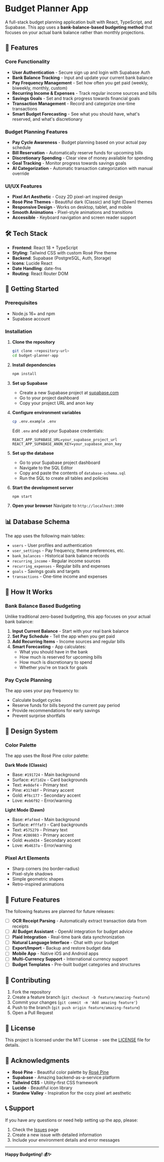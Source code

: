 # Budget Planner App

A full-stack budget planning application built with React, TypeScript, and Supabase. This app uses a **bank-balance-based budgeting method** that focuses on your actual bank balance rather than monthly projections.

## 🎨 Features

### Core Functionality
- **User Authentication** - Secure sign up and login with Supabase Auth
- **Bank Balance Tracking** - Input and update your current bank balance
- **Pay Frequency Management** - Set how often you get paid (weekly, biweekly, monthly, custom)
- **Recurring Income & Expenses** - Track regular income sources and bills
- **Savings Goals** - Set and track progress towards financial goals
- **Transaction Management** - Record and categorize one-time transactions
- **Smart Budget Forecasting** - See what you should have, what's reserved, and what's discretionary

### Budget Planning Features
- **Pay Cycle Awareness** - Budget planning based on your actual pay schedule
- **Bill Reservation** - Automatically reserve funds for upcoming bills
- **Discretionary Spending** - Clear view of money available for spending
- **Goal Tracking** - Monitor progress towards savings goals
- **AI Categorization** - Automatic transaction categorization with manual override

### UI/UX Features
- **Pixel Art Aesthetic** - Cozy 2D pixel-art inspired design
- **Rosé Pine Themes** - Beautiful dark (Classic) and light (Dawn) themes
- **Responsive Design** - Works on desktop, tablet, and mobile
- **Smooth Animations** - Pixel-style animations and transitions
- **Accessible** - Keyboard navigation and screen reader support

## 🛠️ Tech Stack

- **Frontend**: React 18 + TypeScript
- **Styling**: Tailwind CSS with custom Rosé Pine theme
- **Backend**: Supabase (PostgreSQL, Auth, Storage)
- **Icons**: Lucide React
- **Date Handling**: date-fns
- **Routing**: React Router DOM

## 🚀 Getting Started

### Prerequisites
- Node.js 16+ and npm
- Supabase account

### Installation

1. **Clone the repository**
   ```bash
   git clone <repository-url>
   cd budget-planner-app
   ```

2. **Install dependencies**
   ```bash
   npm install
   ```

3. **Set up Supabase**
   - Create a new Supabase project at [supabase.com](https://supabase.com)
   - Go to your project dashboard
   - Copy your project URL and anon key

4. **Configure environment variables**
   ```bash
   cp .env.example .env
   ```
   Edit `.env` and add your Supabase credentials:
   ```
   REACT_APP_SUPABASE_URL=your_supabase_project_url
   REACT_APP_SUPABASE_ANON_KEY=your_supabase_anon_key
   ```

5. **Set up the database**
   - Go to your Supabase project dashboard
   - Navigate to the SQL Editor
   - Copy and paste the contents of `database-schema.sql`
   - Run the SQL to create all tables and policies

6. **Start the development server**
   ```bash
   npm start
   ```

7. **Open your browser**
   Navigate to `http://localhost:3000`

## 📊 Database Schema

The app uses the following main tables:

- `users` - User profiles and authentication
- `user_settings` - Pay frequency, theme preferences, etc.
- `bank_balances` - Historical bank balance records
- `recurring_income` - Regular income sources
- `recurring_expenses` - Regular bills and expenses
- `goals` - Savings goals and targets
- `transactions` - One-time income and expenses

## 🎯 How It Works

### Bank Balance Based Budgeting
Unlike traditional zero-based budgeting, this app focuses on your actual bank balance:

1. **Input Current Balance** - Start with your real bank balance
2. **Set Pay Schedule** - Tell the app when you get paid
3. **Add Recurring Items** - Income sources and regular bills
4. **Smart Forecasting** - App calculates:
   - What you should have in the bank
   - How much is reserved for upcoming bills
   - How much is discretionary to spend
   - Whether you're on track for goals

### Pay Cycle Planning
The app uses your pay frequency to:
- Calculate budget cycles
- Reserve funds for bills beyond the current pay period
- Provide recommendations for early savings
- Prevent surprise shortfalls

## 🎨 Design System

### Color Palette
The app uses the Rosé Pine color palette:

**Dark Mode (Classic)**
- Base: `#191724` - Main background
- Surface: `#1f1d2e` - Card backgrounds
- Text: `#e0def4` - Primary text
- Pine: `#31748f` - Primary accent
- Gold: `#f6c177` - Secondary accent
- Love: `#eb6f92` - Error/warning

**Light Mode (Dawn)**
- Base: `#faf4ed` - Main background
- Surface: `#fffaf3` - Card backgrounds
- Text: `#575279` - Primary text
- Pine: `#286983` - Primary accent
- Gold: `#ea9d34` - Secondary accent
- Love: `#b4637a` - Error/warning

### Pixel Art Elements
- Sharp corners (no border-radius)
- Pixel-style shadows
- Simple geometric shapes
- Retro-inspired animations

## 🔮 Future Features

The following features are planned for future releases:

- [ ] **OCR Receipt Parsing** - Automatically extract transaction data from receipts
- [ ] **AI Budget Assistant** - OpenAI integration for budget advice
- [ ] **Plaid Integration** - Real-time bank data synchronization
- [ ] **Natural Language Interface** - Chat with your budget
- [ ] **Export/Import** - Backup and restore budget data
- [ ] **Mobile App** - Native iOS and Android apps
- [ ] **Multi-Currency Support** - International currency support
- [ ] **Budget Templates** - Pre-built budget categories and structures

## 🤝 Contributing

1. Fork the repository
2. Create a feature branch (`git checkout -b feature/amazing-feature`)
3. Commit your changes (`git commit -m 'Add amazing feature'`)
4. Push to the branch (`git push origin feature/amazing-feature`)
5. Open a Pull Request

## 📝 License

This project is licensed under the MIT License - see the [LICENSE](LICENSE) file for details.

## 🙏 Acknowledgments

- **Rosé Pine** - Beautiful color palette by [Rosé Pine](https://rosepinetheme.com/)
- **Supabase** - Amazing backend-as-a-service platform
- **Tailwind CSS** - Utility-first CSS framework
- **Lucide** - Beautiful icon library
- **Stardew Valley** - Inspiration for the cozy pixel art aesthetic

## 📞 Support

If you have any questions or need help setting up the app, please:

1. Check the [Issues](https://github.com/your-repo/issues) page
2. Create a new issue with detailed information
3. Include your environment details and error messages

---

**Happy Budgeting! 💰✨**
